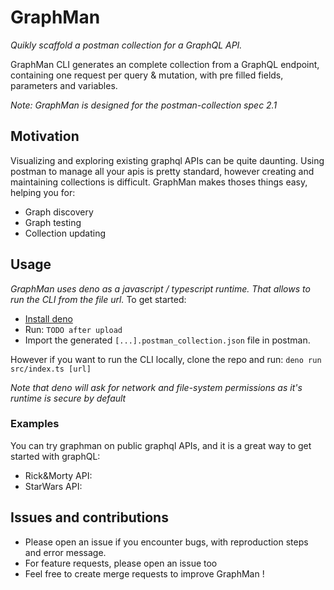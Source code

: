 # GraphMan
*Quikly scaffold a postman collection for a GraphQL API.* 

GraphMan CLI generates an complete collection from a GraphQL endpoint, containing one request per query & mutation, with pre filled fields, parameters and variables. 

*Note: GraphMan is designed for the postman-collection spec 2.1*

## Motivation
Visualizing and exploring existing graphql APIs can be quite daunting. 
Using postman to manage all your apis is pretty standard, however creating and maintaining collections is difficult.
GraphMan makes thoses things easy, helping you for:
- Graph discovery
- Graph testing
- Collection updating

## Usage
*GraphMan uses deno as a javascript / typescript runtime. That allows to run the CLI from the file url.*
To get started:
- [Install deno](https://deno.land/#installation)
- Run: `TODO after upload`
- Import the generated `[...].postman_collection.json` file in postman.

However if you want to run the CLI locally, clone the repo and run: `deno run src/index.ts [url]`

*Note that deno will ask for network and file-system permissions as it's runtime is secure by default*

### Examples
You can try graphman on public graphql APIs, and it is a great way to get started with graphQL:
- Rick&Morty API: 
- StarWars API: 

## Issues and contributions
- Please open an issue if you encounter bugs, with reproduction steps and error message.
- For feature requests, please open an issue too
- Feel free to create merge requests to improve GraphMan !

